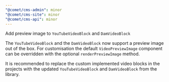 ```yaml
---
"@comet/cms-admin": minor
"@comet/cms-site": minor
"@comet/cms-api": minor
---
```


Add preview image to `YouTubeVideoBlock` and `DamVideoBlock`

The `YouTubeVideoBlock` and the `DamVideoBlock` now support a preview image out of the box. For customisation the default `VideoPreviewImage` component can be overridden with the optional `renderPreviewImage` method.

It is recommended to replace the custom implemented video blocks in the projects with the updated `YouTubeVideoBlock` and `DamVideoBlock` from the library.
